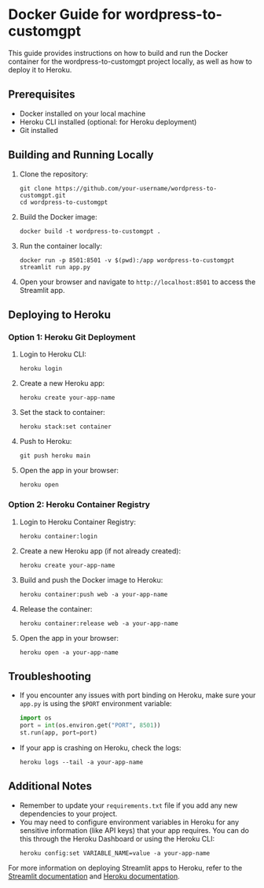 # Docker Guide for wordpress-to-customgpt

This guide provides instructions on how to build and run the Docker container for the wordpress-to-customgpt project locally, as well as how to deploy it to Heroku.

## Prerequisites

- Docker installed on your local machine
- Heroku CLI installed (optional: for Heroku deployment)
- Git installed

## Building and Running Locally

1. Clone the repository:
   ```
   git clone https://github.com/your-username/wordpress-to-customgpt.git
   cd wordpress-to-customgpt
   ```

2. Build the Docker image:
   ```
   docker build -t wordpress-to-customgpt .
   ```

3. Run the container locally:
   ```
   docker run -p 8501:8501 -v $(pwd):/app wordpress-to-customgpt streamlit run app.py
   ```

4. Open your browser and navigate to `http://localhost:8501` to access the Streamlit app.

## Deploying to Heroku

### Option 1: Heroku Git Deployment

1. Login to Heroku CLI:
   ```
   heroku login
   ```

2. Create a new Heroku app:
   ```
   heroku create your-app-name
   ```

3. Set the stack to container:
   ```
   heroku stack:set container
   ```

4. Push to Heroku:
   ```
   git push heroku main
   ```

5. Open the app in your browser:
   ```
   heroku open
   ```

### Option 2: Heroku Container Registry

1. Login to Heroku Container Registry:
   ```
   heroku container:login
   ```

2. Create a new Heroku app (if not already created):
   ```
   heroku create your-app-name
   ```

3. Build and push the Docker image to Heroku:
   ```
   heroku container:push web -a your-app-name
   ```

4. Release the container:
   ```
   heroku container:release web -a your-app-name
   ```

5. Open the app in your browser:
   ```
   heroku open -a your-app-name
   ```

## Troubleshooting

- If you encounter any issues with port binding on Heroku, make sure your `app.py` is using the `$PORT` environment variable:

  ```python
  import os
  port = int(os.environ.get("PORT", 8501))
  st.run(app, port=port)
  ```

- If your app is crashing on Heroku, check the logs:
  ```
  heroku logs --tail -a your-app-name
  ```

## Additional Notes

- Remember to update your `requirements.txt` file if you add any new dependencies to your project.
- You may need to configure environment variables in Heroku for any sensitive information (like API keys) that your app requires. You can do this through the Heroku Dashboard or using the Heroku CLI:
  ```
  heroku config:set VARIABLE_NAME=value -a your-app-name
  ```

For more information on deploying Streamlit apps to Heroku, refer to the [Streamlit documentation](https://docs.streamlit.io/knowledge-base/tutorials/deploy/docker) and [Heroku documentation](https://devcenter.heroku.com/categories/deploying-with-docker).
